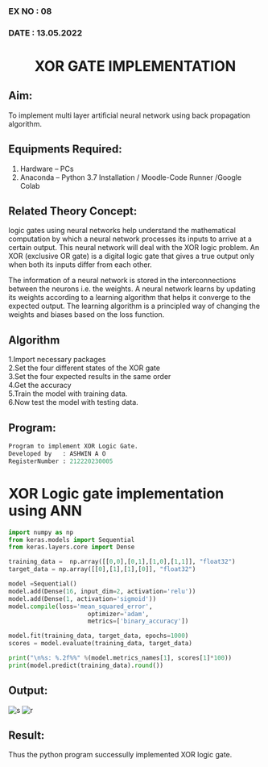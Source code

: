 ### EX NO : 08
### DATE  : 13.05.2022
# <p align="center"> XOR GATE IMPLEMENTATION </p>
## Aim:
   To implement multi layer artificial neural network using back propagation algorithm.
## Equipments Required:
1. Hardware – PCs
2. Anaconda – Python 3.7 Installation / Moodle-Code Runner /Google Colab

## Related Theory Concept:
logic gates using neural networks help understand the mathematical computation by which a neural network processes its inputs to arrive at a certain output. This neural network will deal with the XOR logic problem. An XOR (exclusive OR gate) is a digital logic gate that gives a true output only when both its inputs differ from each other.

The information of a neural network is stored in the interconnections between the neurons i.e. the weights. A neural network learns by updating its weights according to a learning algorithm that helps it converge to the expected output. The learning algorithm is a principled way of changing the weights and biases based on the loss function.

## Algorithm
1.Import necessary packages\
2.Set the four different states of the XOR gate\
3.Set the four expected results in the same order\
4.Get the accuracy\
5.Train the model with training data.\
6.Now test the model with testing data.


## Program:
```python
Program to implement XOR Logic Gate.
Developed by   : ASHWIN A O
RegisterNumber : 212220230005
```

# XOR Logic gate implementation using ANN
```python
import numpy as np
from keras.models import Sequential
from keras.layers.core import Dense

training_data =  np.array([[0,0],[0,1],[1,0],[1,1]], "float32")
target_data = np.array([[0],[1],[1],[0]], "float32")

model =Sequential()
model.add(Dense(16, input_dim=2, activation='relu'))
model.add(Dense(1, activation='sigmoid'))
model.compile(loss='mean_squared_error',
                      optimizer='adam',
                      metrics=['binary_accuracy'])

model.fit(training_data, target_data, epochs=1000)
scores = model.evaluate(training_data, target_data)

print("\n%s: %.2f%%" %(model.metrics_names[1], scores[1]*100))
print(model.predict(training_data).round())
```

## Output:

![s](https://user-images.githubusercontent.com/75236145/169481590-48f16c51-a4e0-4118-ad67-46d11e9e9368.png)
![r](https://user-images.githubusercontent.com/75236145/169481633-b5da0632-3d16-4f2d-90b7-f53a82a3658d.png)


## Result:
Thus the python program successully implemented XOR logic gate.
